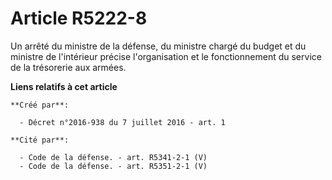 # Article R5222-8

Un arrêté du ministre de la défense, du ministre chargé du budget et du ministre de l'intérieur précise l'organisation et le
fonctionnement du service de la trésorerie aux armées.

**Liens relatifs à cet article**

	**Créé par**:

	  - Décret n°2016-938 du 7 juillet 2016 - art. 1

	**Cité par**:

	  - Code de la défense. - art. R5341-2-1 (V)
	  - Code de la défense. - art. R5351-2-1 (V)
